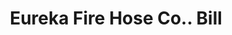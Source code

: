 ---
doi: 10.7916/D81Z5GGZ
date_other: '1900'
date_other_textual: 1900-1909
form: printed ephemera
genre:
- Invoices
name:
- Eureka Fire Hose Co.
object_in_context_url: https://biggert.cul.columbia.edu/items/view/ave_biggert_00986
subject_hierarchical_geographic:
- New York, New York, United States
subject_name:
- Eureka Fire Hose Co.
title: Eureka Fire Hose Co.. Bill
sort_title: Eureka Fire Hose Co.. Bill
call_number: ave_biggert_00986
coordinates:
- 40.71277777777778,-74.00583333333333
pid: ave_biggert_00986
identifiers: ave_biggert_00986
thumbnail: https://derivativo-3.library.columbia.edu/iiif/2/ldpd:344291/full/!256,256/0/native.jpg
permalink: /biggert/ave_biggert_00986/
layout: iiif-image-page
---